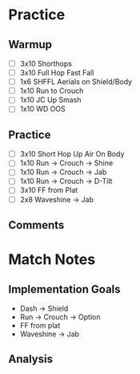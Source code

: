 # Practice
## Warmup
- [ ] 3x10 Shorthops
- [ ] 3x10 Full Hop Fast Fall
- [ ] 1x6 SHFFL Aerials on Shield/Body
- [ ] 1x10 Run to Crouch
- [ ] 1x10 JC Up Smash
- [ ] 1x10 WD OOS
## Practice
- [ ] 3x10 Short Hop Up Air On Body
- [ ] 1x10 Run -> Crouch -> Shine
- [ ] 1x10 Run -> Crouch -> Jab
- [ ] 1x10 Run -> Crouch -> D-Tilt
- [ ] 3x10 FF from Plat
- [ ] 2x8 Waveshine -> Jab
## Comments

# Match Notes
## Implementation Goals
- Dash -> Shield
- Run -> Crouch -> Option
- FF from plat
- Waveshine -> Jab
## Analysis
